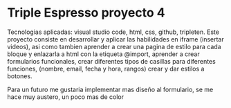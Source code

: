 # Triple Espresso proyecto 4

Tecnologias aplicadas: visual studio code, html, css, github, tripleten. Este proyecto consiste en desarrollar y aplicar las habilidades en iframe (insertar videos), asi como tambien aprender a crear una pagina de estilo para cada bloque y enlazarla a html con la etiqueta @import, aprender a crear formularios funcionales, crear diferentes tipos de casillas para diferentes funciones, (nombre, email, fecha y hora, rangos) crear y dar estilos a botones.

Para un futuro me gustaria implementar mas diseño al formulario, se me hace muy austero, un poco mas de color

